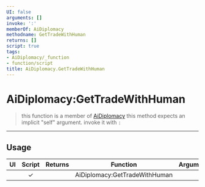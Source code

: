 ```yaml
---
UI: false
arguments: []
invoke: ':'
memberOf: AiDiplomacy
methodname: GetTradeWithHuman
returns: []
script: true
tags:
- AiDiplomacy/_function
- function/script
title: AiDiplomacy.GetTradeWithHuman
---
```

# AiDiplomacy:GetTradeWithHuman
> this function is a member of [AiDiplomacy](civ-6/lua/AiDiplomacy.md)
> this method expects an implicit "self" argument. invoke it with `:`
-----
## Usage
|  UI | Script | Returns | Function | Arguments |
|:---:|:------:|-------:|:--------:|:---------|
| |✓||AiDiplomacy:GetTradeWithHuman||
